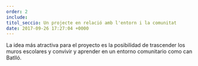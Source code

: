 ```yaml
---
order: 2
include: 
titol_seccio: Un projecte en relació amb l'entorn i la comunitat
date: 2017-09-26 17:27:04 +0000
---
```

La idea más atractiva para el proyecto es la posibilidad de trascender los muros escolares y convivir y aprender en un entorno comunitario como can Batlló.
